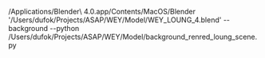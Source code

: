 /Applications/Blender\ 4.0.app/Contents/MacOS/Blender '/Users/dufok/Projects/ASAP/WEY/Model/WEY_LOUNG_4.blend'  --background --python /Users/dufok/Projects/ASAP/WEY/Model/background_renred_loung_scene.py
